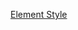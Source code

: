 [Element Style](https://bigdata-mindstorms.github.io/d3-playground/#https://bigdata-mindstorms.github.io/d3-playground/sweetcan/2016/02/04/elementstyle.js)
